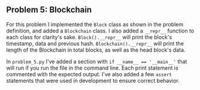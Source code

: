 ## Problem 5: Blockchain

For this problem I implemented the `Block` class as shown in the problem definition, and added a `Blockchain` class. I also added a `__repr__` function to each class for clarity's sake. `Block().__repr__` will print the block's timestamp, data and previous hash. `Blockchain().__repr__` will print the length of the Blockchain in total blocks, as well as the head block's data.

In `problem_5.py` I've added a section with `if __name__ == '__main__'` that will run if you run the file in the command line. Each print statement is commented with the expected output. I've also added a few `assert` statements that were used in development to ensure correct behavior.